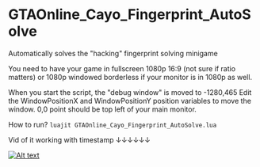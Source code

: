 # GTAOnline_Cayo_Fingerprint_AutoSolve
Automatically solves the "hacking" fingerprint solving minigame

You need to have your game in fullscreen 1080p 16:9 (not sure if ratio matters)
or 1080p windowed borderless if your monitor is in 1080p as well.


When you start the script, the "debug window" is moved to -1280,465
Edit the WindowPositionX and WindowPositionY position variables to move the window. 0,0 point should be top left of your main monitor.

How to run?
``luajit GTAOnline_Cayo_Fingerprint_AutoSolve.lua``

Vid of it working with timestamp ↓↓↓↓↓↓



[![Alt text](https://img.youtube.com/vi/aC8ShPKoI-s/0.jpg)](https://youtu.be/aC8ShPKoI-s?t=33)
